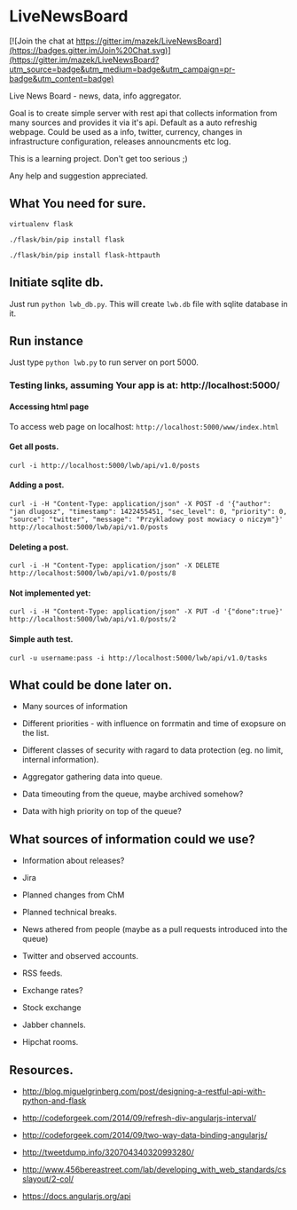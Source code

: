 # LiveNewsBoard

[![Join the chat at https://gitter.im/mazek/LiveNewsBoard](https://badges.gitter.im/Join%20Chat.svg)](https://gitter.im/mazek/LiveNewsBoard?utm_source=badge&utm_medium=badge&utm_campaign=pr-badge&utm_content=badge)

Live News Board - news, data, info aggregator.

Goal is to create simple server with rest api that collects information from many sources and provides it via it's api. Default as a auto refreshig webpage. Could be used as a info, twitter, currency, changes in infrastructure configuration, releases announcments etc log.


This is a learning project. Don't get too serious ;)

Any help and suggestion appreciated.



## What You need for sure.

`virtualenv flask`

`./flask/bin/pip install flask`

`./flask/bin/pip install flask-httpauth`

## Initiate sqlite db.

Just run `python lwb_db.py`. This will create `lwb.db` file with sqlite database in it.

## Run instance

Just type `python lwb.py` to run server on port 5000.

### Testing links, assuming Your app is at: http://localhost:5000/

#### Accessing html page

To access web page on localhost: `http://localhost:5000/www/index.html`

#### Get all posts.
`curl -i http://localhost:5000/lwb/api/v1.0/posts`

#### Adding a post.
`curl -i -H "Content-Type: application/json" -X POST -d '{"author": "jan dlugosz", "timestamp": 1422455451, "sec_level": 0, "priority": 0, "source": "twitter", "message": "Przykladowy post mowiacy o niczym"}' http://localhost:5000/lwb/api/v1.0/posts`

#### Deleting a post.
`curl -i -H "Content-Type: application/json" -X DELETE  http://localhost:5000/lwb/api/v1.0/posts/8`


#### Not implemented yet:
`curl -i -H "Content-Type: application/json" -X PUT -d '{"done":true}' http://localhost:5000/lwb/api/v1.0/posts/2`

#### Simple auth test.
`curl -u username:pass -i http://localhost:5000/lwb/api/v1.0/tasks`


## What could be done later on.
*  Many sources of information

*  Different priorities - with influence on forrmatin and time of exopsure on the list.

*  Different classes of security with ragard to data protection (eg. no limit, internal information).

*  Aggregator gathering data into queue.

*  Data timeouting from the queue, maybe archived somehow?

*  Data with high priority on top of the queue?


## What sources of information could we use?

*  Information about releases?

*  Jira 

*  Planned changes from ChM

*  Planned technical breaks.

*  News athered from people (maybe as a pull requests introduced into the queue)

*  Twitter and observed accounts.

*  RSS feeds.

*  Exchange rates?

*  Stock exchange

*  Jabber channels.

* Hipchat rooms.


## Resources.
* http://blog.miguelgrinberg.com/post/designing-a-restful-api-with-python-and-flask

* http://codeforgeek.com/2014/09/refresh-div-angularjs-interval/

* http://codeforgeek.com/2014/09/two-way-data-binding-angularjs/

* http://tweetdump.info/320704340320993280/

* http://www.456bereastreet.com/lab/developing_with_web_standards/csslayout/2-col/

* https://docs.angularjs.org/api



